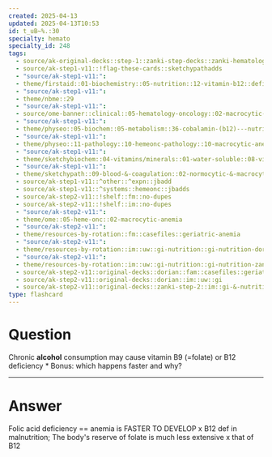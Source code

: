 ```yaml
---
created: 2025-04-13
updated: 2025-04-13T10:53
id: t_uB~%.:30
specialty: hemato
specialty_id: 248
tags:
  - source/ak-original-decks::step-1::zanki-step-decks::zanki-hematology-&-oncology
  - source/ak-step1-v11::!flag-these-cards::sketchypathadds
  - "source/ak-step1-v11:": 
  - theme/firstaid::01-biochemistry::05-nutrition::12-vitamin-b12::deficiency
  - "source/ak-step1-v11:": 
  - theme/nbme::29
  - "source/ak-step1-v11:": 
  - source/ome-banner::clinical::05-hematology-oncology::02-macrocytic-anemia
  - "source/ak-step1-v11:": 
  - theme/physeo::05-biochem::05-metabolism::36-cobalamin-(b12)---nutrition
  - "source/ak-step1-v11:": 
  - theme/physeo::11-pathology::10-hemeonc-pathology::10-macrocytic-anemia
  - "source/ak-step1-v11:": 
  - theme/sketchybiochem::04-vitamins/minerals::01-water-soluble::08-vitamin-b12
  - "source/ak-step1-v11:": 
  - theme/sketchypath::09-blood-&-coagulation::02-normocytic-&-macrocytic-anemias::05-megaloblastic-anemia:-folate-deficiency-&-vitamin-b12-deficiency
  - source/ak-step1-v11::^other::^expn::jbadd
  - source/ak-step1-v11::^systems::hemeonc::jbadds
  - source/ak-step2-v11::!shelf::fm::no-dupes
  - source/ak-step2-v11::!shelf::im::no-dupes
  - "source/ak-step2-v11:": 
  - theme/ome::05-heme-onc::02-macrocytic-anemia
  - "source/ak-step2-v11:": 
  - theme/resources-by-rotation::fm::casefiles::geriatric-anemia
  - "source/ak-step2-v11:": 
  - theme/resources-by-rotation::im::uw::gi-nutrition::gi-nutrition-dorian
  - "source/ak-step2-v11:": 
  - theme/resources-by-rotation::im::uw::gi-nutrition::gi-nutrition-zanki
  - source/ak-step2-v11::original-decks::dorian::fam::casefiles::geriatric-anemia
  - source/ak-step2-v11::original-decks::dorian::im::uw::gi
  - source/ak-step2-v11::original-decks::zanki-step-2::im::gi-&-nutrition
type: flashcard
---
```


# Question
Chronic **alcohol** consumption may cause vitamin B9 (=folate) or B12 deficiency  * Bonus: which happens faster and why?

---

# Answer
Folic acid deficiency == anemia is FASTER TO DEVELOP x B12 def in malnutrition;   The body's reserve of folate is much less extensive x that of B12